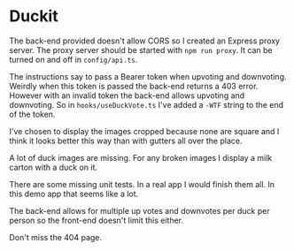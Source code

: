 # Duckit

The back-end provided doesn't allow CORS so I created an Express proxy server. The proxy server should be started with `npm run proxy`.
It can be turned on and off in `config/api.ts`.

The instructions say to pass a Bearer token when upvoting and downvoting. Weirdly when this token is passed the back-end returns a 403 error. However with an invalid token the back-end allows upvoting and downvoting. So in `hooks/useDuckVote.ts` I've added a `-WTF` string to the end of the token.

I've chosen to display the images cropped because none are square and I think it looks better this way than with gutters all over the place.

A lot of duck images are missing. For any broken images I display a milk carton with a duck on it.

There are some missing unit tests. In a real app I would finish them all. In this demo app that seems like a lot.

The back-end allows for multiple up votes and downvotes per duck per person so the front-end doesn't limit this either.

Don't miss the 404 page.